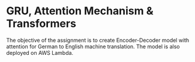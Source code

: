 # GRU, Attention Mechanism & Transformers

The objective of the assignment is to create Encoder-Decoder model with attention for German to English machine translation. The model is also deployed on AWS Lambda.
